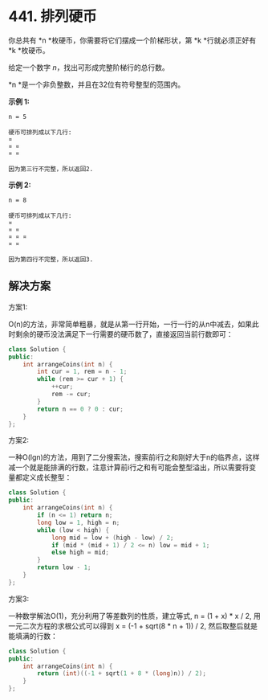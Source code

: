 # 441. 排列硬币

你总共有 *n *枚硬币，你需要将它们摆成一个阶梯形状，第 *k *行就必须正好有 *k *枚硬币。

给定一个数字 *n*，找出可形成完整阶梯行的总行数。

*n *是一个非负整数，并且在32位有符号整型的范围内。

**示例 1:**

```
n = 5

硬币可排列成以下几行:
¤
¤ ¤
¤ ¤

因为第三行不完整，所以返回2.

```

**示例 2:**

```
n = 8

硬币可排列成以下几行:
¤
¤ ¤
¤ ¤ ¤
¤ ¤

因为第四行不完整，所以返回3.
```

## 解决方案

方案1:

O(n)的方法，非常简单粗暴，就是从第一行开始，一行一行的从n中减去，如果此时剩余的硬币没法满足下一行需要的硬币数了，直接返回当前行数即可：

```c++
class Solution {
public:
    int arrangeCoins(int n) {
        int cur = 1, rem = n - 1;
        while (rem >= cur + 1) {
            ++cur;
            rem -= cur;
        }
        return n == 0 ? 0 : cur;
    }
};
```

方案2:

一种O(lgn)的方法，用到了二分搜索法，搜索前i行之和刚好大于n的临界点，这样减一个就是能排满的行数，注意计算前i行之和有可能会整型溢出，所以需要将变量都定义成长整型：

```c++
class Solution {
public:
    int arrangeCoins(int n) {
        if (n <= 1) return n;
        long low = 1, high = n;
        while (low < high) {
            long mid = low + (high - low) / 2;
            if (mid * (mid + 1) / 2 <= n) low = mid + 1;
            else high = mid;
        }
        return low - 1;
    }
};
```

方案3:

一种数学解法O(1)，充分利用了等差数列的性质，建立等式, n = (1 + x) * x / 2, 用一元二次方程的求根公式可以得到 x = (-1 + sqrt(8 * n + 1)) / 2, 然后取整后就是能填满的行数：

```c++
class Solution {
public:
    int arrangeCoins(int n) {
        return (int)((-1 + sqrt(1 + 8 * (long)n)) / 2);
    }
};
```

